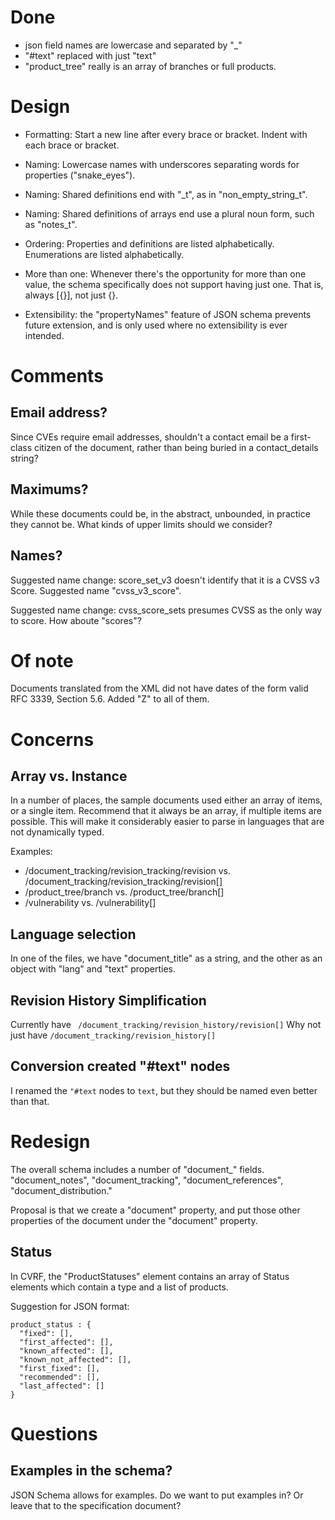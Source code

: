 
# Done

- json field names are lowercase and separated by "_"
- "#text" replaced with just "text"
- "product_tree" really is an array of branches or full products.

# Design

- Formatting: Start a new line after every brace or bracket. Indent with each brace or bracket.

- Naming: Lowercase names with underscores separating words for properties ("snake_eyes").

- Naming: Shared definitions end with "_t", as in "non_empty_string_t".

- Naming: Shared definitions of arrays end use a plural noun form, such as "notes_t".

- Ordering: Properties and definitions are listed alphabetically. Enumerations are listed alphabetically.

- More than one: Whenever there's the opportunity for more than one value,
the schema specifically does not support having just one. That is, always [{}], not just {}.

- Extensibility: the "propertyNames" feature of JSON schema prevents future extension, and is only used where
no extensibility is ever intended.

# Comments

## Email address?

Since CVEs require email addresses, shouldn't a contact email be a first-class citizen of the document, rather
than being buried in a contact_details string?

## Maximums?

While these documents could be, in the abstract, unbounded, in practice they cannot be. What kinds of upper limits
should we consider?

## Names?

Suggested name change: score_set_v3 doesn't identify that it is a CVSS v3 Score. Suggested name "cvss_v3_score".

Suggested name change: cvss_score_sets presumes CVSS as the only way to score. How aboute "scores"?

# Of note

Documents translated from the XML did not have dates of the form valid RFC 3339, Section 5.6. Added "Z" to all of them.

# Concerns

## Array vs. Instance

In a number of places, the sample documents used either an array of items, or a single item. Recommend
that it always be an array, if multiple items are possible. This will make it considerably easier
to parse in languages that are not dynamically typed.

Examples:
- /document_tracking/revision_tracking/revision vs. /document_tracking/revision_tracking/revision[]
- /product_tree/branch vs. /product_tree/branch[]
- /vulnerability vs. /vulnerability[]

## Language selection

In one of the files, we have "document_title" as a string, and the other as an object with "lang" and "text" properties.

## Revision History Simplification

Currently have
 ` /document_tracking/revision_history/revision[]`
Why not just have
  `/document_tracking/revision_history[]`

## Conversion created "#text" nodes

I renamed the `"#text` nodes to `text`, but they should be named even better than that.

# Redesign

The overall schema includes a number of "document_" fields. "document_notes", "document_tracking", "document_references",
"document_distribution."

Proposal is that we create a "document" property, and put those other properties of the document under the "document"
property.

## Status

In CVRF, the "ProductStatuses" element contains an array of Status elements which contain a type and a list of products.

Suggestion for JSON format:
```
product_status : {
  "fixed": [],
  "first_affected": [],
  "known_affected": [],
  "known_not_affected": [],
  "first_fixed": [],
  "recommended": [],
  "last_affected": []
}
```
# Questions

## Examples in the schema?

JSON Schema allows for examples. 
Do we want to put examples in?
Or leave that to the specification document?
